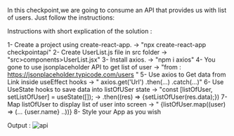 In this checkpoint,we are going to consume an API that provides us with list of users. Just follow the instructions:


Instructions with short explication of the solution :

1- Create a project using create-react-app. -> "npx create-react-app checkpointapi"
2- Create UserList.js file in src folder -> "src>components>UserList.jsx"
3- Install axios. -> "npm i axios"
4- You gone to use jsonplaceholder API to get list of user -> "from : https://jsonplaceholder.typicode.com/users "
5- Use axios to Get data from Link inside useEffect hooks -> " axios.get('Url') .then(...) .catch(...)"
6- Use UseState hooks to save data into listOfUSer state  -> "const [listOfUser, setListOfUser] = useState([]); -> .then((res) => {setListOfUser(res.data);})
7- Map listOfUser to display list of user into screen  -> " {listOfUser.map((user) => (... {user.name} ..))}
8- Style your App as you wish

Output :
![api](https://github.com/user-attachments/assets/c74bf349-5040-46b7-92a8-52b79284d596)
